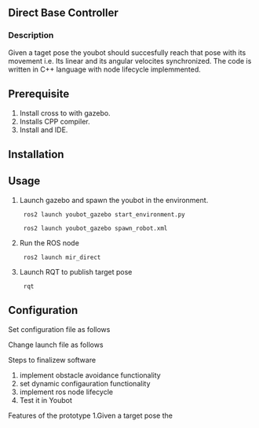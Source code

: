 ## Direct Base Controller

### Description
Given a taget pose the youbot should succesfully reach that pose with its movement i.e. Its linear and its angular velocites synchronized. The code is written in C++ language with node lifecycle implemmented.

## Prerequisite
1. Install cross to with gazebo.
2. Installs CPP compiler.
3. Install and IDE.

## Installation

## Usage
1. Launch gazebo and spawn the youbot in the environment.
   
   ```
    ros2 launch youbot_gazebo start_environment.py
   ```
   ```
    ros2 launch youbot_gazebo spawn_robot.xml
   ```
2. Run the ROS node
   ```
    ros2 launch mir_direct
   ```
   
4. Launch RQT to publish target pose
   ```
    rqt
   ```



## Configuration
Set configuration file as follows

Change launch file as follows  


Steps to finalizew software
1. implement obstacle avoidance functionality
2. set dynamic configauration functionality
3. implement ros node lifecycle
4. Test it in Youbot

Features of the prototype
1.Given a target pose the 
